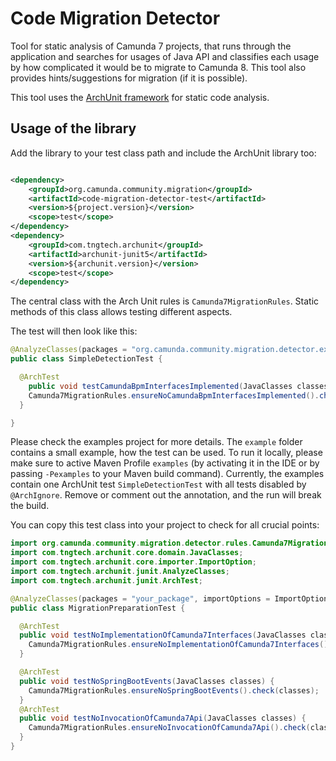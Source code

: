 # Code Migration Detector

Tool for static analysis of Camunda 7 projects, that runs through the
application and searches for usages of Java API and classifies each usage by how
complicated it would be to migrate to Camunda 8. This tool also provides
hints/suggestions for migration (if it is possible).

This tool uses the [ArchUnit framework](https://www.archunit.org/) for static
code analysis.

## Usage of the library

Add the library to your test class path and include the ArchUnit library too:

```xml

<dependency>
    <groupId>org.camunda.community.migration</groupId>
    <artifactId>code-migration-detector-test</artifactId>
    <version>${project.version}</version>
    <scope>test</scope>
</dependency>
<dependency>
    <groupId>com.tngtech.archunit</groupId>
    <artifactId>archunit-junit5</artifactId>
    <version>${archunit.version}</version>
    <scope>test</scope>
</dependency>
```

The central class with the Arch Unit rules is `Camunda7MigrationRules`. Static
methods of this class allows testing different aspects.

The test will then look like this:

```java
@AnalyzeClasses(packages = "org.camunda.community.migration.detector.example")
public class SimpleDetectionTest {

  @ArchTest
    public void testCamundaBpmInterfacesImplemented(JavaClasses classes) {
    Camunda7MigrationRules.ensureNoCamundaBpmInterfacesImplemented().check(classes);
  }

}
```

Please check the examples project for more details. The `example` folder
contains a small example, how the test can be used. To run it locally, please
make sure to active Maven Profile `examples` (by activating it in the IDE or by
passing `-Pexamples` to your Maven build command). Currently, the examples
contain one ArchUnit test `SimpleDetectionTest` with all tests disabled by
`@ArchIgnore`. Remove or comment out the annotation, and the run will break the
build.

You can copy this test class into your project to check for all crucial points:

```java
import org.camunda.community.migration.detector.rules.Camunda7MigrationRules;
import com.tngtech.archunit.core.domain.JavaClasses;
import com.tngtech.archunit.core.importer.ImportOption;
import com.tngtech.archunit.junit.AnalyzeClasses;
import com.tngtech.archunit.junit.ArchTest;

@AnalyzeClasses(packages = "your_package", importOptions = ImportOption.DoNotIncludeTests.class)
public class MigrationPreparationTest {

  @ArchTest
  public void testNoImplementationOfCamunda7Interfaces(JavaClasses classes) {
    Camunda7MigrationRules.ensureNoImplementationOfCamunda7Interfaces().check(classes);
  }

  @ArchTest
  public void testNoSpringBootEvents(JavaClasses classes) {
    Camunda7MigrationRules.ensureNoSpringBootEvents().check(classes);
  }
  @ArchTest
  public void testNoInvocationOfCamunda7Api(JavaClasses classes) {
    Camunda7MigrationRules.ensureNoInvocationOfCamunda7Api().check(classes);
  }
}
```
